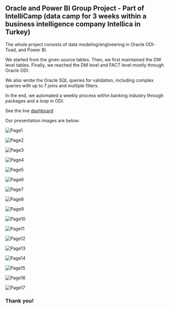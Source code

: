 ## Oracle and Power BI Group Project - Part of IntelliCamp (data camp for 3 weeks within a business intelligence company Intellica in Turkey)

The whole project consists of data modeling/engineering in Oracle ODI-Toad, and Power BI. 

We started from the given source tables. Then, we first maintained the DW level tables. Finally, we reached the DM level and FACT level mostly through Oracle ODI. 

We also wrote the Oracle SQL queries for validation, including complex queries with up to 7 joins and multiple filters.

In the end, we automated a weekly process within banking industry through packages and a loop in ODI.

See the live [dashboard](https://app.powerbi.com/view?r=eyJrIjoiMDU2MjlmOGMtZjc1Ni00NjE0LTg2NDAtMmNhYzAyMTgzNDlhIiwidCI6ImYxZDg2ZWI5LWFhZjEtNGZiNC05ODVlLTkxOWNkMGE1ODQzMSIsImMiOjl9&pageName=89534e3947269b4a6e9a) 

Our presentation images are below:

![Page1](Presentation_Images/Page1.png)

![Page2](Presentation_Images/Page2.png)

![Page3](Presentation_Images/Page3.png)

![Page4](Presentation_Images/Page4.png)

![Page5](Presentation_Images/Page5.png)

![Page6](Presentation_Images/Page6.png)

![Page7](Presentation_Images/Page7.png)

![Page8](Presentation_Images/Page8.png)

![Page9](Presentation_Images/Page9.png)

![Page10](Presentation_Images/Page10.png)

![Page11](Presentation_Images/Page11.png)

![Page12](Presentation_Images/Page12.png)

![Page13](Presentation_Images/Page13.png)

![Page14](Presentation_Images/Page14.png)

![Page15](Presentation_Images/Page15.png)

![Page16](Presentation_Images/Page16.png)

![Page17](Presentation_Images/Page17.png)

### Thank you!
